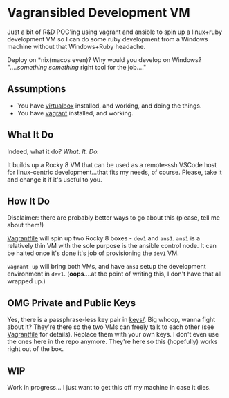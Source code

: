 # Vagransibled Development VM

Just a bit of R&D POC'ing using vagrant and ansible to spin up a linux+ruby development VM so I can do some ruby development from a Windows machine without that Windows+Ruby headache. 

Deploy on *nix(macos even)? Why would you develop on Windows?
"_....something something_ right tool for the job...."

## Assumptions

- You have [virtualbox](https://www.virtualbox.org/) installed, and working, and doing the things. 
- You have [vagrant](https://www.vagrantup.com/) installed, and working. 

## What It Do
Indeed, what it do? _What. It. Do._ 

It builds up a Rocky 8 VM that can be used as a remote-ssh VSCode host for linux-centric development...that fits my needs, of course. Please, take it and change it if it's useful to you.

## How It Do

Disclaimer: there are probably better ways to go about this (please, tell me about them!)

[Vagrantfile](Vagrantfile) will spin up two Rocky 8 boxes - `dev1` and `ans1`.  `ans1` is a relatively thin VM with the sole purpose is the ansible control node. It can be halted once it's done it's job of provisioning the `dev1` VM. 

`vagrant up` will bring both VMs, and have `ans1` setup the development environment in `dev1`. (**oops**....at the point of writing this, I don't have that all wrapped up.)

## OMG Private and Public Keys

Yes, there is a passphrase-less key pair in [keys/](keys). Big whoop, wanna fight about it?  They're there so the two VMs can freely talk to each other (see [Vagrantfile](Vagrantfile) for details).  Replace them with your own keys. I don't even use the ones here in the repo anymore. They're here so this (hopefully) works right out of the box. 

## WIP

Work in progress... I just want to get this off my machine in case it dies. 
